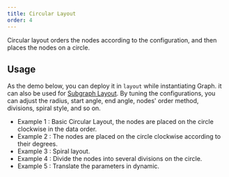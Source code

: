 ```yaml
---
title: Circular Layout
order: 4
---
```


Circular layout orders the nodes according to the configuration, and then places the nodes on a circle.

## Usage

As the demo below, you can deploy it in `layout` while instantiating Graph. it can also be used for [Subgraph Layout](/zh/docs/manual/middle/layout/#%E5%AD%90%E5%9B%BE%E5%B8%83%E5%B1%80). By tuning the configurations, you can adjust the radius, start angle, end angle, nodes' order method, divisions, spiral style, and so on.

- Example 1 : Basic Circular Layout, the nodes are placed on the circle clockwise in the data order.
- Example 2 : The nodes are placed on the circle clockwise according to their degrees.
- Example 3 : Spiral layout.
- Example 4 : Divide the nodes into several divisions on the circle.
- Example 5 : Translate the parameters in dynamic.
